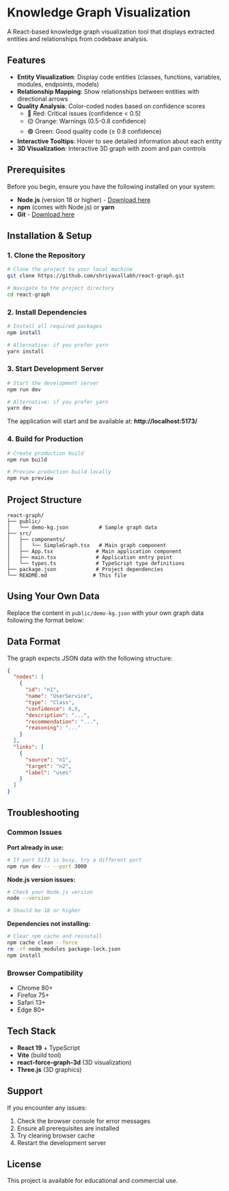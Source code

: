 # Knowledge Graph Visualization

A React-based knowledge graph visualization tool that displays extracted entities and relationships from codebase analysis.

## Features

- **Entity Visualization**: Display code entities (classes, functions, variables, modules, endpoints, models)
- **Relationship Mapping**: Show relationships between entities with directional arrows
- **Quality Analysis**: Color-coded nodes based on confidence scores
  - 🔴 Red: Critical issues (confidence < 0.5)
  - 🟡 Orange: Warnings (0.5-0.8 confidence)
  - 🟢 Green: Good quality code (≥ 0.8 confidence)
- **Interactive Tooltips**: Hover to see detailed information about each entity
- **3D Visualization**: Interactive 3D graph with zoom and pan controls

## Prerequisites

Before you begin, ensure you have the following installed on your system:

- **Node.js** (version 18 or higher) - [Download here](https://nodejs.org/)
- **npm** (comes with Node.js) or **yarn**
- **Git** - [Download here](https://git-scm.com/)

## Installation & Setup

### 1. Clone the Repository

```bash
# Clone the project to your local machine
git clone https://github.com/shriyavallabh/react-graph.git

# Navigate to the project directory
cd react-graph
```

### 2. Install Dependencies

```bash
# Install all required packages
npm install

# Alternative: if you prefer yarn
yarn install
```

### 3. Start Development Server

```bash
# Start the development server
npm run dev

# Alternative: if you prefer yarn
yarn dev
```

The application will start and be available at: **http://localhost:5173/**

### 4. Build for Production

```bash
# Create production build
npm run build

# Preview production build locally
npm run preview
```

## Project Structure

```
react-graph/
├── public/
│   └── demo-kg.json          # Sample graph data
├── src/
│   ├── components/
│   │   └── SimpleGraph.tsx   # Main graph component
│   ├── App.tsx              # Main application component
│   ├── main.tsx             # Application entry point
│   └── types.ts             # TypeScript type definitions
├── package.json             # Project dependencies
└── README.md               # This file
```

## Using Your Own Data

Replace the content in `public/demo-kg.json` with your own graph data following the format below:

## Data Format

The graph expects JSON data with the following structure:

```json
{
  "nodes": [
    {
      "id": "n1",
      "name": "UserService",
      "type": "Class",
      "confidence": 0.9,
      "description": "...",
      "recommendation": "...",
      "reasoning": "..."
    }
  ],
  "links": [
    {
      "source": "n1",
      "target": "n2",
      "label": "uses"
    }
  ]
}
```

## Troubleshooting

### Common Issues

**Port already in use:**
```bash
# If port 5173 is busy, try a different port
npm run dev -- --port 3000
```

**Node.js version issues:**
```bash
# Check your Node.js version
node --version

# Should be 18 or higher
```

**Dependencies not installing:**
```bash
# Clear npm cache and reinstall
npm cache clean --force
rm -rf node_modules package-lock.json
npm install
```

### Browser Compatibility

- Chrome 80+
- Firefox 75+
- Safari 13+
- Edge 80+

## Tech Stack

- **React 19** + TypeScript
- **Vite** (build tool)
- **react-force-graph-3d** (3D visualization)
- **Three.js** (3D graphics)

## Support

If you encounter any issues:

1. Check the browser console for error messages
2. Ensure all prerequisites are installed
3. Try clearing browser cache
4. Restart the development server

## License

This project is available for educational and commercial use.